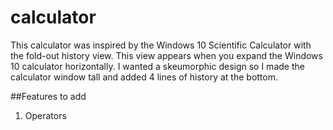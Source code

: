 # calculator

This calculator was inspired by the Windows 10 Scientific Calculator with the fold-out history view. This view appears when you expand the Windows 10 calculator horizontally. I wanted a skeumorphic design so I made the calculator window tall and added 4 lines of history at the bottom.

##Features to add

1. Operators




